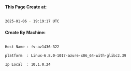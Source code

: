
   
#### This Page Create at:

```bash

2025-01-06 - 19:19:17 UTC

```

#### Create By Machine:

```bash

Host Name : fv-az1436-322

platform  : Linux-6.8.0-1017-azure-x86_64-with-glibc2.39

Ip Local  : 10.1.0.24

```

